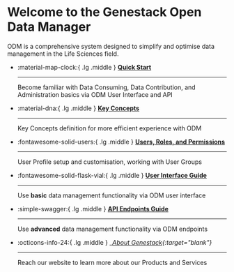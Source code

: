 # Welcome to the Genestack Open Data Manager

ODM is a comprehensive system designed to simplify and optimise data management in the Life Sciences field.

<div class="grid cards" markdown>

- :material-map-clock:{ .lg .middle } __[Quick Start](user-guide/quick-start/index.md)__

    ---

    Become familiar with Data Consuming, Data Contribution, and Administration basics via ODM User Interface and API

- :material-dna:{ .lg .middle } __[Key Concepts](user-guide/key-concepts/key-concepts.md)__

    ---

    Key Concepts definition for more efficient experience with ODM

- :fontawesome-solid-users:{ .lg .middle } __[Users, Roles, and Permissions](user-guide/users-roles-permissions/users-roles-permissions.md)__

    ---

    User Profile setup and customisation, working with User Groups

- :fontawesome-solid-flask-vial:{ .lg .middle } __[User Interface Guide](user-guide/index.md)__

    ---
    Use __basic__ data management functionality via ODM user interface

- :simple-swagger:{ .lg .middle } __[API Endpoints Guide](user-guide/index.md)__

    ---

    Use __advanced__ data management functionality via ODM endpoints

- :octicons-info-24:{ .lg .middle } __[About Genestack](https://genestack.com/){:target="_blank"}__

    ---
    Reach our website to learn more about our Products and Services

</div>

